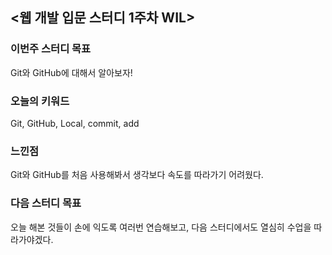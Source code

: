 ## <웹 개발 입문 스터디 1주차 WIL>

### 이번주 스터디 목표
Git와 GitHub에 대해서 알아보자!

### 오늘의 키워드
Git, GitHub, Local, commit, add

### 느낀점
Git와 GitHub를 처음 사용해봐서 생각보다 속도를 따라가기 어려웠다. 

### 다음 스터디 목표
오늘 해본 것들이 손에 익도록 여러번 연습해보고, 다음 스터디에서도 열심히 수업을 따라가야겠다.